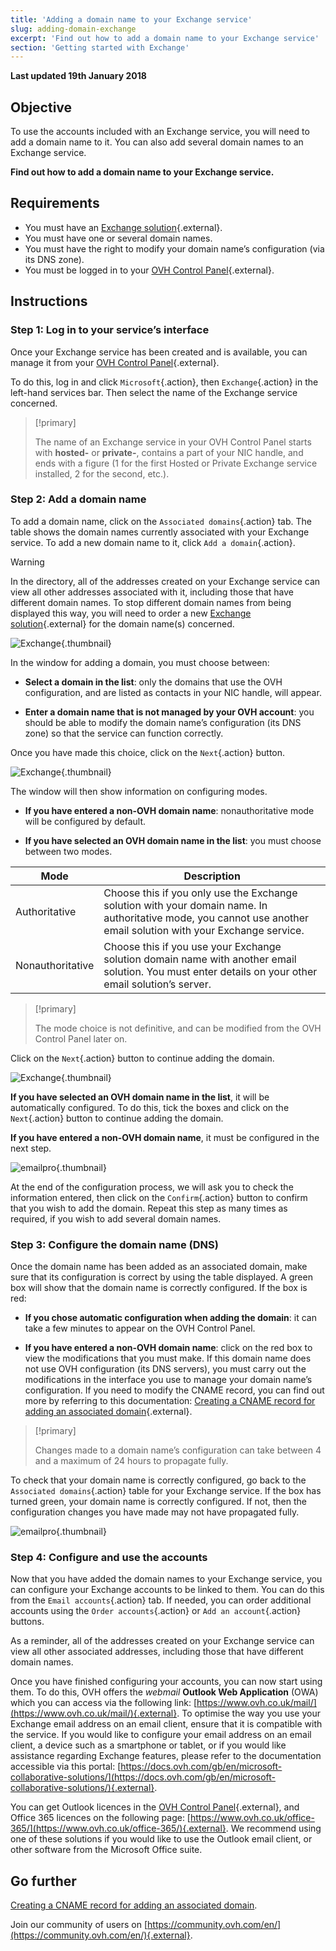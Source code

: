 ```yaml
---
title: 'Adding a domain name to your Exchange service'
slug: adding-domain-exchange
excerpt: 'Find out how to add a domain name to your Exchange service'
section: 'Getting started with Exchange'
---
```


**Last updated 19th January 2018**

## Objective

To use the accounts included with an Exchange service, you will need to add a domain name to it. You can also add several domain names to an Exchange service. 

**Find out how to add a domain name to your Exchange service.**

## Requirements

- You must have an [Exchange solution](https://www.ovh.co.uk/emails/){.external}.
- You must have one or several domain names.
- You must have the right to modify your domain name’s configuration (via its DNS zone).
- You must be logged in to your [OVH Control Panel](https://www.ovh.com/auth/?action=gotomanager&from=https://www.ovh.co.uk/&ovhSubsidiary=GB){.external}.

## Instructions

### Step 1: Log in to your service’s interface

Once your Exchange service has been created and is available, you can manage it from your [OVH Control Panel](https://www.ovh.com/auth/?action=gotomanager&from=https://www.ovh.co.uk/&ovhSubsidiary=GB){.external}.

To do this, log in and click `Microsoft`{.action}, then `Exchange`{.action} in the left-hand services bar. Then select the name of the Exchange service concerned.

> [!primary]
>
> The name of an Exchange service in your OVH Control Panel starts with **hosted-** or **private-**, contains a part of your NIC handle, and ends with a figure (1 for the first Hosted or Private Exchange service installed, 2 for the second, etc.).
>

### Step 2: Add a domain name

To add a domain name, click on the `Associated domains`{.action} tab. The table shows the domain names currently associated with your Exchange service. To add a new domain name to it, click `Add a domain`{.action}.

> [!warning]
>
> In the directory, all of the addresses created on your Exchange service can view all other addresses associated with it, including those that have different domain names. To stop different domain names from being displayed this way, you will need to order a new [Exchange solution](https://www.ovh.co.uk/emails/){.external} for the domain name(s) concerned.
>

![Exchange](images/add_domain_exchange_step1.png){.thumbnail}

In the window for adding a domain, you must choose between:

- **Select a domain in the list**: only the domains that use the OVH configuration, and are listed as contacts in your NIC handle, will appear.

- **Enter a domain name that is not managed by your OVH account**: you should be able to modify the domain name’s configuration (its DNS zone) so that the service can function correctly.

Once you have made this choice, click on the `Next`{.action} button.

![Exchange](images/add_domain_exchange_step2.png){.thumbnail}

The window will then show information on configuring modes.

- **If you have entered a non-OVH domain name**: nonauthoritative mode will be configured by default.

- **If you have selected an OVH domain name in the list**: you must choose between two modes.

|Mode|Description|
|---|---|
|Authoritative|Choose this if you only use the Exchange solution with your domain name. In authoritative mode, you cannot use another email solution with your Exchange service.|
|Nonauthoritative|Choose this if you use your Exchange solution domain name with another email solution. You must enter details on your other email solution’s server.|

> [!primary]
>
> The mode choice is not definitive, and can be modified from the OVH Control Panel later on.
>

Click on the `Next`{.action} button to continue adding the domain.

![Exchange](images/add_domain_exchange_step3.png){.thumbnail}

**If you have selected an OVH domain name in the list**, it will be automatically configured. To do this, tick the boxes and click on the `Next`{.action} button to continue adding the domain.

**If you have entered a non-OVH domain name**, it must be configured in the next step.

![emailpro](images/add_domain_exchange_step4.png){.thumbnail}

At the end of the configuration process, we will ask you to check the information entered, then click on the `Confirm`{.action} button to confirm that you wish to add the domain. Repeat this step as many times as required, if you wish to add several domain names.

### Step 3: Configure the domain name (DNS)

Once the domain name has been added as an associated domain, make sure that its configuration is correct by using the table displayed. A green box will show that the domain name is correctly configured. If the box is red:

- **If you chose automatic configuration when adding the domain**: it can take a few minutes to appear on the OVH Control Panel.

- **If you have entered a non-OVH domain name**: click on the red box to view the modifications that you must make. If this domain name does not use OVH configuration (its DNS servers), you must carry out the modifications in the interface you use to manage your domain name’s configuration. If you need to modify the CNAME record, you can find out more by referring to this documentation: [Creating a CNAME record for adding an associated domain](https://docs.ovh.com/gb/en/microsoft-collaborative-solutions/exchange_20132016_how_to_add_a_cname_record/){.external}.

> [!primary]
>
> Changes made to a domain name’s configuration can take between 4 and a maximum of 24 hours to propagate fully.
>

To check that your domain name is correctly configured, go back to the `Associated domains`{.action} table for your Exchange service. If the box has turned green, your domain name is correctly configured. If not, then the configuration changes you have made may not have propagated fully.

![emailpro](images/add_domain_exchange_step5.png){.thumbnail}

### Step 4: Configure and use the accounts

Now that you have added the domain names to your Exchange service, you can configure your Exchange accounts to be linked to them. You can do this from the `Email accounts`{.action} tab. If needed, you can order additional accounts using the `Order accounts`{.action} or `Add an account`{.action} buttons.

As a reminder, all of the addresses created on your Exchange service can view all other associated addresses, including those that have different domain names.

Once you have finished configuring your accounts, you can now start using them. To do this, OVH offers the *webmail* **Outlook Web Application** (OWA) which you can access via the following link: [https://www.ovh.co.uk/mail/](https://www.ovh.co.uk/mail/){.external}. To optimise the way you use your Exchange email address on an email client, ensure that it is compatible with the service. If you would like to configure your email address on an email client, a device such as a smartphone or tablet, or if you would like assistance regarding Exchange features, please refer to the documentation accessible via this portal: [https://docs.ovh.com/gb/en/microsoft-collaborative-solutions/](https://docs.ovh.com/gb/en/microsoft-collaborative-solutions/){.external}.

You can get Outlook licences in the [OVH Control Panel](https://www.ovh.com/auth/?action=gotomanager&from=https://www.ovh.co.uk/&ovhSubsidiary=GB){.external}, and Office 365 licences on the following page: [https://www.ovh.co.uk/office-365/](https://www.ovh.co.uk/office-365/){.external}. We recommend using one of these solutions if you would like to use the Outlook email client, or other software from the Microsoft Office suite.

## Go further

[Creating a CNAME record for adding an associated domain](../exchange_20132016_how_to_add_a_cname_record/).

Join our community of users on [https://community.ovh.com/en/](https://community.ovh.com/en/){.external}.